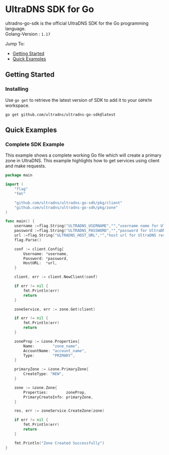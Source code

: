 # UltraDNS SDK for Go

ultradns-go-sdk is the official UltraDNS SDK for the Go programming language.<br/>
Golang-Version : `1.17`

Jump To:
* [Getting Started](#Getting-Started)
* [Quick Examples](#Quick-Examples)

## Getting Started

### Installing

Use `go get` to retrieve the latest version of SDK to add it to your `GOPATH` workspace.

	go get github.com/ultradns/ultradns-go-sdk@latest

## Quick Examples

### Complete SDK Example

This example shows a complete working Go file which will create a primary zone in UltraDNS. 
This example highlights how to get services using client and make requests.

```go
package main

import (
	"flag"
	"fmt"

	"github.com/ultradns/ultradns-go-sdk/pkg/client"
	"github.com/ultradns/ultradns-go-sdk/pkg/zone"
)

func main() {
	username :=flag.String("ULTRADNS_USERNAME","","username name for UltraDNS rest api")
	password :=flag.String("ULTRADNS_PASSWORD","","password for UltraDNS rest api")
	url :=flag.String("ULTRADNS_HOST_URL","","host url for UltraDNS rest api")
	flag.Parse()

	conf := client.Config{
		Username: *username,
		Password: *password,
		HostURL:  *url,
	}

	client, err := client.NewClient(conf)

	if err != nil {
		fmt.Println(err)
		return
	}

	zoneService, err := zone.Get(client)

	if err != nil {
		fmt.Println(err)
		return
	}

	zoneProp := &zone.Properties{
		Name:        "zone_name",
		AccountName: "account_name",
		Type:        "PRIMARY",
	}

	primaryZone := &zone.PrimaryZone{
		CreateType: "NEW",
	}

	zone := &zone.Zone{
		Properties:        zoneProp,
		PrimaryCreateInfo: primaryZone,
	}

	res, err := zoneService.CreateZone(zone)

	if err != nil {
		fmt.Println(err)
		return
	}

	fmt.Println("Zone Created Successfully")
}
```